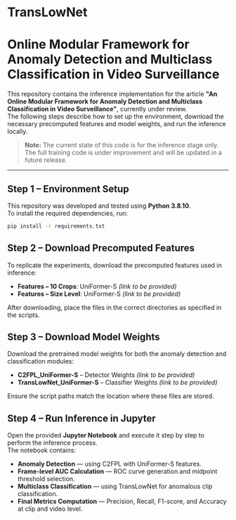 # TransLowNet


# Online Modular Framework for Anomaly Detection and Multiclass Classification in Video Surveillance

This repository contains the inference implementation for the article **"An Online Modular Framework for Anomaly Detection and Multiclass Classification in Video Surveillance"**, currently under review.  
The following steps describe how to set up the environment, download the necessary precomputed features and model weights, and run the inference locally.

> **Note:** The current state of this code is for the inference stage only. The full training code is under improvement and will be updated in a future release.

---

## Step 1 – Environment Setup

This repository was developed and tested using **Python 3.8.10**.  
To install the required dependencies, run:

```bash
pip install -r requirements.txt
```

## Step 2 – Download Precomputed Features

To replicate the experiments, download the precomputed features used in inference:

- **Features – 10 Crops**: UniFormer-S *(link to be provided)*
- **Features – Size Level**: UniFormer-S *(link to be provided)*

After downloading, place the files in the correct directories as specified in the scripts.


## Step 3 – Download Model Weights

Download the pretrained model weights for both the anomaly detection and classification modules:

- **C2FPL_UniFormer-S** – Detector Weights *(link to be provided)*
- **TransLowNet_UniFormer-S** – Classifier Weights *(link to be provided)*

Ensure the script paths match the location where these files are stored.


## Step 4 – Run Inference in Jupyter

Open the provided **Jupyter Notebook** and execute it step by step to perform the inference process.  
The notebook contains:

- **Anomaly Detection** — using C2FPL with UniFormer-S features.
- **Frame-level AUC Calculation** — ROC curve generation and midpoint threshold selection.
- **Multiclass Classification** — using TransLowNet for anomalous clip classification.
- **Final Metrics Computation** — Precision, Recall, F1-score, and Accuracy at clip and video level.
